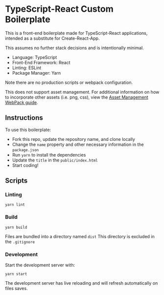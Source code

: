 # TypeScript-React Custom Boilerplate

This is a front-end boilerplate made for TypeScript-React applications, intended as a substitute for Create-React-App.

This assumes no further stack decisions and is intentionally minimal.

- Language: TypeScript
- Front-End Framework: React
- Linting: ESLint
- Package Manager: Yarn

Note there are no production scripts or webpack configuration.

This does not support asset management. For additional information on how to incorporate other assets (i.e. png, css), view the [Asset Management WebPack guide](https://webpack.js.org/guides/asset-management/).


## Instructions 

To use this boilerplate:

- Fork this repo, update the repository name, and clone locally
- Change the `name` property and other necessary information in the `package.json`
- Run `yarn` to install the dependencies
- Update the `title` in the `public/index.html`
- Start coding!

## Scripts

### Linting 

```yarn lint```

### Build

```yarn build```

Files are bundled into a directory named `dist`
This directory is excluded in the `.gitignore`

### Development 

Start the development server with:

```yarn start```

The development server has live reloading and will refresh automatically on files saves.